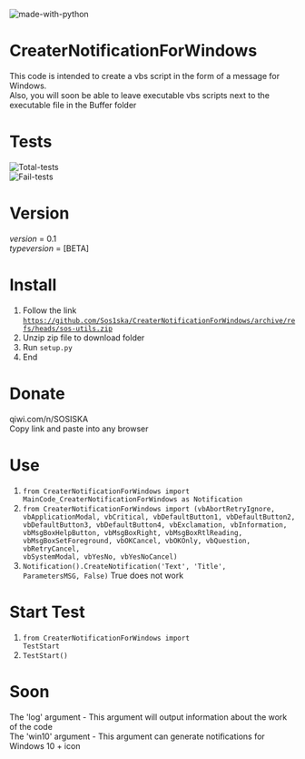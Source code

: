 ![made-with-python](https://img.shields.io/badge/Made%20with-Python-1f425f.svg)

# CreaterNotificationForWindows
This code is intended to create a vbs script in the form of a message for Windows.<br>
Also, you will soon be able to leave executable vbs scripts next to the executable file in the Buffer folder
# Tests
![Total-tests](https://img.shields.io/badge/Total%20Test-20-brightgreen)<br>
![Fail-tests](https://img.shields.io/badge/Fail%20Test-5-red)
# Version
_version_ = 0.1<br>
_typeversion_ = [BETA]<br>
# Install 
1. Follow the link <code>https://github.com/Sos1ska/CreaterNotificationForWindows/archive/refs/heads/sos-utils.zip</code><br>
2. Unzip zip file to download folder<br>
3. Run <code>setup.py</code><br>
4. End
# Donate
qiwi.com/n/SOSISKA<br>
Copy link and paste into any browser
# Use
1. <code>from CreaterNotificationForWindows import MainCode_CreaterNotificationForWindows as Notification</code><br>
2. <code>from CreaterNotificationForWindows import (vbAbortRetryIgnore, vbApplicationModal,
                                                    vbCritical, vbDefaultButton1, vbDefaultButton2,
                                                    vbDefaultButton3, vbDefaultButton4,
                                                    vbExclamation, vbInformation,
                                                    vbMsgBoxHelpButton, vbMsgBoxRight,
                                                    vbMsgBoxRtlReading, vbMsgBoxSetForeground,
                                                    vbOKCancel, vbOKOnly, vbQuestion,
                                                    vbRetryCancel, vbSystemModal, vbYesNo,
                                                    vbYesNoCancel)</code><br>
3. <code>Notification().CreateNotification('Text', 'Title', ParametersMSG, False)</code> True does not work<br>
# Start Test
1. <code>from CreaterNotificationForWindows import TestStart</code><br>
2. <code>TestStart()</code><br>
# Soon
The 'log' argument - This argument will output information about the work of the code<br>
The 'win10' argument - This argument can generate notifications for Windows 10 + icon<br>
